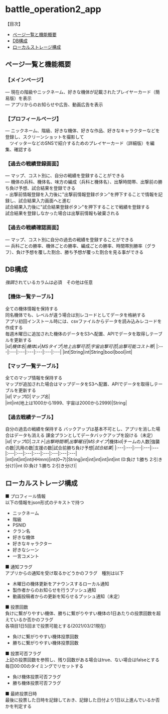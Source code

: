 # battle_operation2_app
【目次】  
* [ページ一覧と機能概要](#ページ一覧と機能概要)
* [DB構成](#DB構成)
* [ローカルストレージ構成](#ローカルストレージ構成)

## ページ一覧と機能概要
### 【メインページ】
― 現在の階級やニックネーム、好きな機体が記載されたプレイヤーカード（簡易版）を表示  
― アプリからのお知らせや広告、動画広告を表示  

### 【プロフィールページ】
― ニックネーム、階級、好きな機体、好きな作品、好きなキャラクターなどを登録し、スクリーンショットを撮影して  
　ツイッターなどのSNSで紹介するためのプレイヤーカード（詳細版）を編集、確認する

### 【過去の戦績登録画面】
― マップ、コスト別に、自分の戦績を登録することができる  
― 機体の兵科、機体名、味方の編成（兵科と機体名）、出撃時間帯、出撃前の勝ち負け予想、試合結果を登録できる  
− 出撃前情報登録を入力後に"出撃前情報登録ボタン"を押下することで情報を記録し、試合結果入力画面へと進む  
  試合結果入力後に"試合結果登録ボタン"を押下することで戦績を登録する  
  試合結果を登録しなかった場合は出撃前情報も破棄される  

### 【過去の戦績確認画面】
― マップ、コスト別に自分の過去の戦績を登録することができる  
― 兵科ごとの勝率、機体ごとの勝率、編成ごとの勝率、時間帯別勝率（グラフ）、負け予想を覆した割合、勝ち予想が覆った割合を見る事ができる

## DB構成
*強調*されているカラムは必須　その他は任意
### 【機体一覧テーブル】
全ての機体情報を保持する  
同名機体でも、レベルが違う場合は別レコードとしてデータを格納する  
アプリ初回インストール時には、csvファイルからデータを読み込みレコードを作成する  
毎週木曜日に追加された機体のデータをS3へ配置、APIでデータを取得しテーブルを更新する  
|*id*|*機体名*|*機体Lv*|*MSタイプ*|*地上出撃可否*|*宇宙出撃可否*|*出撃可能コスト帯*|
|:---|:---|:---|:---|:---|:---|:---|
|int|String|int|String|bool|bool|int|  

### 【マップ一覧テーブル】  
全てのマップ情報を保持する  
マップが追加された場合はマップデータをS3へ配置、APIでデータを取得しテーブルを更新する  
|*id*|*マップID*|*マップ名*|  
|int|int(地上は1000から1999、宇宙は2000から2999)|String|  

### 【過去戦績テーブル】
自分の過去の戦績を保持する
バックアップは基本不可とし、アプリを消した場合はデータも消える
課金プランとしてデータバックアップを設ける（未定）
|*id*|*マップID*|*コスト*|*出撃時間帯*|*出撃曜日*|*MSタイプ*|機体id|チームの人数|強襲の数|汎用の数|支援の数|試合前勝ち負け予想|*試合結果*|
|:---|:---|:---|:---|:---|:---|:---|:---|:---|:---|:---|:---|:---|
|int|int|int|int(HHmm)|int(0~7)|String|int|int|int|int|int|int  (0:負け  1:勝ち  2:引き分け)|int  (0:負け  1:勝ち  2:引き分け)|  

## ローカルストレージ構成
■ プロフィール情報  
以下の情報をjson形式のテキストで持つ
- ニックネーム  
- 階級  
- PSNID  
- クラン名  
- 好きな機体  
- 好きなキャラクター  
- 好きなシーン
- 一言コメント

■ 通知フラグ  
アプリからの通知を受け取るかどうかのフラグ　種別は以下  
- 木曜日の機体更新をアナウンスするローカル通知  
- 製作者からのお知らせを行うプッシュ通知  
- 動画投稿者からの更新を知らせるプッシュ通知（未定）  

■ 投票回数  
負けに繋がりやすい機体、勝ちに繋がりやすい機体の1日あたりの投票回数を超えているか否かのフラグ  
各項目1日5回まで投票可能とする(2021/03/21現在)  
- 負けに繋がりやすい機体投票回数  
- 勝ちに繋がりやすい機体投票回数  

■ 投票可否フラグ  
上記の投票回数を参照し、残り回数がある場合はtrue、ない場合はfalseとする  
毎日00:00のタイミングでリセットする  
- 負け機体投票可否フラグ  
- 勝ち機体投票可否フラグ  

■ 最終投票日時  
最後に投票した日時を記録しておき、記録した日付より1日以上進んでいるか否かを判定する  


